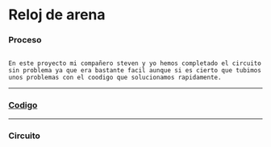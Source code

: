# Reloj de arena

### Proceso

```

En este proyecto mi compañero steven y yo hemos completado el circuito
sin problema ya que era bastante facil aunque si es cierto que tubimos
unos problemas con el coodigo que solucionamos rapidamente.

```

---

### [Codigo]()

---

### Circuito

![]()
